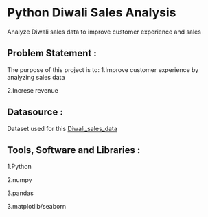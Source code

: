 
# Python Diwali Sales Analysis
Analyze Diwali sales data to improve customer experience and sales

## Problem Statement :
The purpose of this project is to:
1.Improve customer experience by analyzing sales data

2.Increse revenue

## Datasource :
Dataset used for this [Diwali_sales_data](https://github.com/kirannavale/Portfolio-Projects/blob/main/Python%20Diwali%20Sales%20Analysis/Diwali%20Sales%20Data.csv)

## Tools, Software and Libraries :

1.Python

2.numpy

3.pandas

3.matplotlib/seaborn
